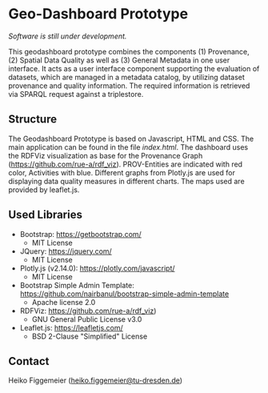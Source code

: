 # Geo-Dashboard Prototype

_Software is still under development._

This geodashboard prototype combines the components (1) Provenance, (2) Spatial Data Quality as well as (3) General Metadata in one user interface. It acts as a user interface component supporting the evaluation of datasets, which are managed in a metadata catalog, by utilizing dataset provenance and quality information. The required information is retrieved via SPARQL request against a triplestore.


## Structure

The Geodashboard Prototype is based on Javascript,  HTML and CSS. The main application can be found in the file _index.html_. The dashboard uses the RDFViz visualization as base for the Provenance Graph (https://github.com/rue-a/rdf_viz). PROV-Entities are indicated with red color, Activities with blue.
Different graphs from Plotly.js are used for displaying data quality measures in different charts. The maps used are provided by leaflet.js.

## Used Libraries

- Bootstrap: https://getbootstrap.com/
	- MIT License
- JQuery: https://jquery.com/
	- MIT License
- Plotly.js (v2.14.0): https://plotly.com/javascript/
	- MIT License
- Bootstrap Simple Admin Template: https://github.com/nairbanul/bootstrap-simple-admin-template
	- Apache license 2.0
- RDFViz: https://github.com/rue-a/rdf_viz)
	- GNU General Public License v3.0
- Leaflet.js: https://leafletjs.com/
	-  BSD 2-Clause "Simplified" License

## Contact
Heiko Figgemeier (heiko.figgemeier@tu-dresden.de)